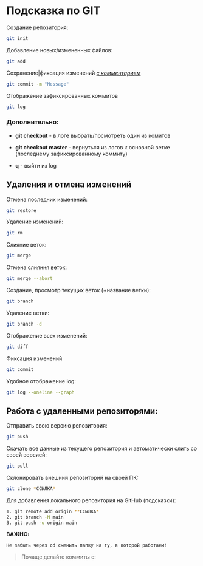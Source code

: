 # Подсказка по GIT

Создание репозитория:
```sh
git init
```
Добавление новых/измененных файлов:
```sh
git add
```

Сохранение|фиксация изменений [*с комментарием*](http.example.com "-m значит message, а в кавычках сам комментарий")
```sh
git commit -m "Message"
```

Отображение зафиксированных коммитов
```sh
git log
```
### Дополнительно:


* **git checkout** - в логе выбрать/посмотреть один из комитов

* **git checkout master** - вернуться из логов к основной ветке (последнему зафиксированному коммиту)
* **q** - выйти из log

## Удаления и отмена изменений

Отмена последних изменений:
```sh
git restore
```

Удаление изменений:
```sh
git rm
```
Слияние веток:
```sh
git merge
```
Отмена слияния веток:
```sh
git merge --abort
```
Создание, просмотр текущих веток (+название ветки):
```sh
git branch
```
Удаление ветки:
```sh
git branch -d
```
Отображение всех изменений:
```sh
git diff
```
Фиксация изменений
```sh
git commit
```
Удобное отображение log:
```sh
git log --oneline --graph
```
## Работа с удаленными репозиторями:

Отправить свою версию репозитория:
```sh
git push
```
Скачать все данные из текущего репозитория и автоматически слить со своей версией:
```sh
git pull
```
Склонировать внешний репозиторий на своей ПК:
```sh
git clone *ССЫЛКА*
```
Для добавления локального репозитория на GitHub (подсказки):
```sh
1. git remote add origin **ССЫЛКА*
2. git branch -M main
3. git push -u origin main
```
__ВАЖНО:__
```sh
Не забыть через cd сменить папку на ту, в которой работаем!
```

> Почаще делайте коммиты с: